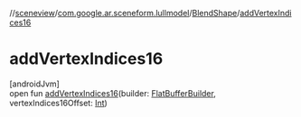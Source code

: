 //[sceneview](../../../index.md)/[com.google.ar.sceneform.lullmodel](../index.md)/[BlendShape](index.md)/[addVertexIndices16](add-vertex-indices16.md)

# addVertexIndices16

[androidJvm]\
open fun [addVertexIndices16](add-vertex-indices16.md)(builder: [FlatBufferBuilder](../../com.google.flatbuffers/-flat-buffer-builder/index.md), vertexIndices16Offset: [Int](https://kotlinlang.org/api/latest/jvm/stdlib/kotlin/-int/index.html))
